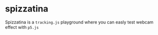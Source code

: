# spizzatina
Spizzatina is a `tracking.js` playground where you can easly test webcam effect with `p5.js`
